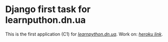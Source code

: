 # Django first task for learnputhon.dn.ua

This is the first application (C1) for [*learnpython.dn.ua*](http://learnpython.dn.ua/). Work on: 
 [*heroku link*](http://rpisarev-photoplanet.herokuapp.com/).


